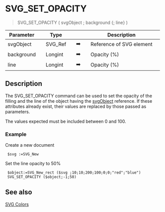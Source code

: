 <!-- SVG_SET_OPACITY ( object ; fillOpacity ; strokeOpacity )
 -> object (Text)
 -> fillOpacity (Long Integer)
 -> strokeOpacity (Long Integer)-->
# SVG_SET_OPACITY

> SVG_SET_OPACITY ( svgObject ; background {; line} )

| Parameter |     | Type |     |     |     | Description |     |
| --- | --- | --- | --- | --- | --- | --- | --- |
| svgObject |     | SVG_Ref |     | ➡️ |     | Reference of SVG element |     |
| background |     | Longint |     | ➡️ |     | Opacity (%) |     |
| line |     | Longint |     | ➡️ |     | Opacity (%) |     |

## Description

The SVG_SET_OPACITY command can be used to set the opacity of the filling and the line of the object having the [svgObject](# "Reference of SVG element") reference. If these attributes already exist, their values are replaced by those passed as parameters.

The values expected must be included between 0 and 100.

### Example  

 Create a new document

```4d
 $svg :=SVG_New  
```

Set the line opacity to 50%

```4d
 $object:=SVG_New_rect ($svg ;10;10;200;100;0;0;"red";"blue")  
 SVG_SET_OPACITY ($object;-1;50)
```

## See also

[SVG Colors](../SVG%20Colors.md)
